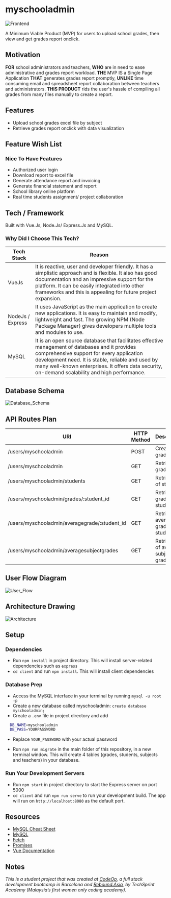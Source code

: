 # myschooladmin

![Frontend](support/msa_frontend-design.png)

A Minimum Viable Product (MVP) for users to upload school grades, then view and get grades report onclick.

## Motivation

**FOR** school administrators and teachers, **WHO** are in need to ease administrative and grades report workload. **THE** MVP IS a Single Page Application **THAT** generates grades report promptly, **UNLIKE** time consuming email and spreadsheet report collaboration between teachers and administrators. **THIS PRODUCT** rids the user's hassle of compiling all grades from many files manually to create a report.

## Features

- Upload school grades excel file by subject
- Retrieve grades report onclick with data visualization

## Feature Wish List

### Nice To Have Features

- Authorized user login
- Download report to excel file
- Generate attendance report and invoicing
- Generate financial statement and report
- School library online platform
- Real time students assignment/ project collaboration

## Tech / Framework

Built with Vue.Js, Node.Js/ Express.Js and MySQL.

### Why Did I Choose This Tech?

Tech Stack | Reason
---------- | ------
VueJs | It is reactive, user and developer friendly. It has a simplistic approach and is flexible. It also has good documentation and an impressive support for the platform. It can be easily integrated into other frameworks and this is appealing for future project expansion.
NodeJs / Express | It uses JavaScript as the main application to create new applications. It is easy to maintain and modify, lightweight and fast. The growing NPM (Node Package Manager) gives developers multiple tools and modules to use.
MySQL | It is an open source database that facilitates effective management of databases and it provides comprehensive support for every application development need. It is stable, reliable and used by many well-known enterprises. It offers data security, on-demand scalability and high performance.

## Database Schema

![Database_Schema](support/msa_database-schema.png)

## API Routes Plan

URI | HTTP Method | Description
--- | ----------- | -----------
/users/myschooladmin | POST | Create grades
/users/myschooladmin | GET | Retrieve all grades
/users/myschooladmin/students | GET | Retrieve list of students
/users/myschooladmin/grades/:student_id | GET | Retrieve grades by student id
/users/myschooladmin/averagegrade/:student_id | GET | Retrieve average grades by student id
/users/myschooladmin/averagesubjectgrades | GET | Retrieve list of average subject grades

## User Flow Diagram

![User_Flow](support/msa_user-flow.png)

## Architecture Drawing

![Architecture](support/msa_architecture.png)

## Setup

### Dependencies

- Run `npm install` in project directory. This will install server-related dependencies such as `express`
- `cd client` and run `npm install`. This will install client dependencies

### Database Prep

- Access the MySQL interface in your terminal by running `mysql -u root -p`
- Create a new database called myschooladmin: `create database myschooladmin;`
- Create a `.env` file in project directory and add

```bash
  DB_NAME=myschooladmin
  DB_PASS=YOURPASSWORD
```

- Replace `YOUR_PASSWORD` with your actual password

- Run `npm run migrate` in the main folder of this repository, in a new terminal window. This will create 4 tables (grades, students, subjects and teachers) in your database.

### Run Your Development Servers

- Run `npm start` in project directory to start the Express server on port 5000
- `cd client` and run `npm run serve` to run your development build. The app will run on `http://localhost:8080` as the default port.

## Resources

- [MySQL Cheat Sheet](http://www.mysqltutorial.org/mysql-cheat-sheet.aspx)
- [MySQL](https://dev.mysql.com/doc/refman/8.0/en/database-use.html)
- [Fetch](https://developer.mozilla.org/en-US/docs/Web/API/Fetch_API/Using_Fetch)
- [Promises](https://developer.mozilla.org/en-US/docs/Web/JavaScript/Reference/Global_Objects/Promise)
- [Vue Documentation](https://vuejs.org/v2/guide/)

## Notes

_This is a student project that was created at [CodeOp](http://CodeOp.tech), a full stack development bootcamp in Barcelona and [Rebound.Asia](https://www.rebound.asia/breakthrough), by TechSprint Academy (Malaysia’s first women only coding academy)._
